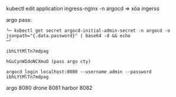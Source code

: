 kubectl edit application ingress-nginx -n argocd => xóa ingerss

argo pass: 
```
╰─ kubectl get secret argocd-initial-admin-secret -n argocd -o jsonpath="{.data.password}" | base64 -d && echo                                                                 ─╯

ibhLYtMlTn7mdpag

hGuCynWIdoNCXmuO (pass argo cty)

argocd login localhost:8080 --username admin --password ibhLYtMlTn7mdpag  
```


argo 8080
drone 8081
harbor 8082